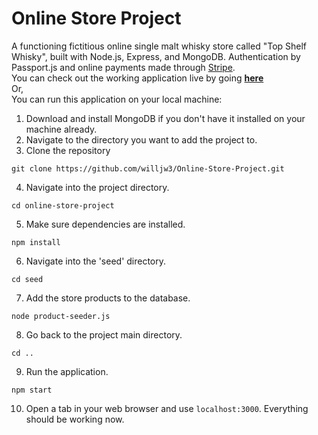 # Online Store Project

A functioning fictitious online single malt whisky store called "Top Shelf Whisky", built with Node.js, Express, and MongoDB. Authentication by Passport.js and online payments made through [Stripe](https://stripe.com).<br>
You can check out the working application live by going [**here**](https://willjw3-topshelfwhisky-glitch.glitch.me/)<br>
Or,<br>
You can run this application on your local machine:
1. Download and install MongoDB if you don't have it installed on your machine already.
2. Navigate to the directory you want to add the project to.
3. Clone the repository 
```
git clone https://github.com/willjw3/Online-Store-Project.git
```
4. Navigate into the project directory. 
```
cd online-store-project
```
5. Make sure dependencies are installed.
```
npm install
```
6. Navigate into the 'seed' directory.
```
cd seed
```
7. Add the store products to the database.
```
node product-seeder.js
```
8. Go back to the project main directory.
```
cd ..
```
9. Run the application.
```
npm start
```
10. Open a tab in your web browser and use `localhost:3000`.
Everything should be working now.
